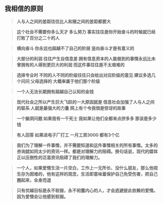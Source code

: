 ## 我相信的原则

> **人与人之间的差距往往比人和猪之间的差距都要大**

> **这个社会不需要你多么天才 多么努力  事实往往是你开始奋斗的时候就已经打败了百分之二十的人**

> **横向奋斗 你永远也超越不了自己的阶层  竖向奋斗才是有意义的**

> **大部分的利润  往往产生自信息差  拥有信息资本的人能做到的事情永远比未曾拥有的人得到更巨大的利润  而这件事往往是不太艰难的**

> **选择专业时  不同的人不同的阶级往往只会给出对应阶级的意见  建议多选几个问问   父母选择的   大概率属于他们那个阶级**

> **一个人无法长期拥有超越自己认知的金钱**

> **现代社会之所以产生巨大飞跃的一大原因就是   信息社会加强了人与人之间的联系  人就是最强大的力量  网上有个令我很是惊讶的故事**
>
> **一个脑洞问题  如果我有一千死士  我如果让他们全都来点拼多多   那该是多少钱**
>
> **有人回答   如果进电子厂打工  一月工资3000  都有3个亿**

> **我们为了理解一件事情，并不需要知道和这件事情相关的所有事情。太多的咨询就如同太少的资讯一样。都是对理解力的阻碍。换句话说，现代的媒体正以压倒性的泛滥资讯阻碍了我们的理解力。**

> **一个人，如果爱情生活一片空白，工作上一无所长、没什么朋友，那么他视生存为困难的，他有这样的观念，生活即意味着保护自己免受伤害，把自己圈起来，全身而退**

> **只有优越目标是永不软弱，永不袒露内心的人，才会逃避彼此依赖的爱情。因为爱情会让他感到软弱。**